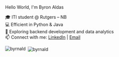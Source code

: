 Hello World, I'm Byron Aldas 

🎓 ITI student @ Rutgers – NB                                                                            
💻 Efficient in Python & Java                                                                            
🌱 Exploring backend development and data analytics                                                          
📫 Connect with me: [LinkedIn](https://www.linkedin.com/in/byron-aldas-86b718385/) | [Email](byrnald@gmail.com)                              
<p><img align="left" src="https://github-readme-stats.vercel.app/api/top-langs?username=byrnald&show_icons=true&theme=dracula&locale=en&layout=compact" alt="byrnald" /></p> 
<p>&nbsp;<img align="center" src="https://github-readme-stats.vercel.app/api?username=byrnald&show_icons=true&theme=dracula&locale=en" alt="byrnald" /></p>
